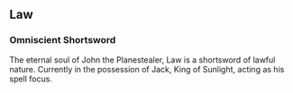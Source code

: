 ## Law
### Omniscient Shortsword

The eternal soul of John the Planestealer, Law is a shortsword of lawful nature.
Currently in the possession of Jack, King of Sunlight, acting as his spell focus.
